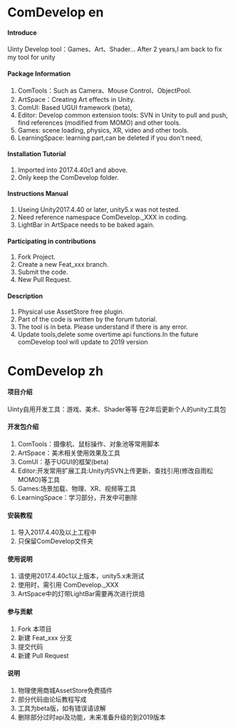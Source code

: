 # ComDevelop en

#### Introduce
Uinty Develop tool：Games、Art、Shader...
After 2 years,I am back to fix my tool for unity

#### Package Information
1. ComTools：Such as Camera、Mouse Control、ObjectPool.
2. ArtSpace：Creating Art effects in Unity.
3. ComUI:  Based UGUI framework (beta),
4. Editor: Develop common extension tools: SVN in Unity to pull and push, find references (modified from MOMO) and other tools.
5. Games: scene loading, physics, XR, video and other tools.
6. LearningSpace: learning part,can be deleted if you don't need,
#### Installation Tutorial

1. Imported into 2017.4.40c1 and above.
2. Only keep the ComDevelop folder.

#### Instructions Manual

1. Useing Unity2017.4.40 or later, unity5.x was not tested.
2. Need reference namespace ComDevelop._XXX in coding.
3. LightBar in ArtSpace needs to be baked again.

#### Participating in contributions

1. Fork Project.
2. Create a new Feat_xxx branch.
3. Submit the code.
4. New Pull Request.


#### Description
1. Physical use AssetStore free plugin.
2. Part of the code is written by the forum tutorial.
3. The tool is in beta. Please understand if there is any error.
4. Update tools,delete some overtime api functions.In the future comDevelop tool will update to 2019 version 

# 

# ComDevelop zh

#### 项目介绍
Uinty自用开发工具：游戏、美术、Shader等等
在2年后更新个人的unity工具包

#### 开发包介绍
1. ComTools：摄像机、鼠标操作、对象池等常用脚本
2. ArtSpace：美术相关使用效果及工具
3. ComUI：基于UGUI的框架(beta)
4. Editor:开发常用扩展工具:Unity内SVN上传更新、查找引用(修改自雨松MOMO)等工具
5. Games:场景加载、物理、XR、视频等工具
6. LearningSpace：学习部分，开发中可删除
#### 安装教程

1. 导入2017.4.40及以上工程中
2. 只保留ComDevelop文件夹

#### 使用说明

1. 请使用2017.4.40c1以上版本，unity5.x未测试
2. 使用时，需引用 ComDevelop._XXX
3. ArtSpace中的灯带LightBar需要再次进行烘焙

#### 参与贡献

1. Fork 本项目
2. 新建 Feat_xxx 分支
3. 提交代码
4. 新建 Pull Request


#### 说明
1. 物理使用商城AssetStore免费插件
2. 部分代码由论坛教程写成
3. 工具为beta版，如有错误请谅解
4. 删除部分过时api及功能，未来准备升级的到2019版本
